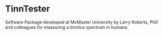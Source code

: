 # TinnTester
 Software Package developed at McMaster University by Larry Roberts, PhD and colleagues for measuring a tinnitus spectrum in humans.
